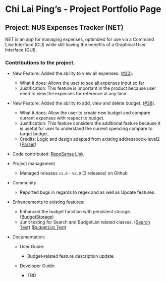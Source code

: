 # Chi Lai Ping’s - Project Portfolio Page

## Project: NUS Expenses Tracker (NET)
NET is an app for managing expenses, optimized for use via a Command Line Interface (CLI) while still having the benefits of a Graphical User Interface (GUI).

### Contributions to the project.

* New Feature: Added the ability to view all expenses.
([#20](https://github.com/AY2021S1-TIC4001-4/tp/pull/20)).
  * What it does: Allows the user to see all expenses input so far  
  * Justification: This feature is important in the product because user need to view the expenses for reference at any time.  
  
* New Feature: Added the ability to add, view and delete budget.
([#38](https://github.com/AY2021S1-TIC4001-4/tp/pull/38)).
  * What it does: Allow the user to create new budget and compare current expenses with respect to budget.  
  * Justification: This feature considers the additional feature because it is useful for user to understand the current spending compare to target budget. 
  * Credits: Logic and design adapted from existing addressbook-level2 ([Parser](https://github.com/se-edu/addressbook-level2/blob/master/src/seedu/addressbook/parser/Parser.java]))

* Code contributed: [RepoSense Link](https://nus-tic4001-ay2021s1.github.io/tp-dashboard/#breakdown=true&search=chilaiping&sort=groupTitle&sortWithin=title&since=2020-08-14&timeframe=commit&mergegroup=&groupSelect=groupByRepos&checkedFileTypes=docs~functional-code~test-code~other)
 
* Project management
  * Managed releases ```v1.0``` - ```v3.0``` (3 releases) on Github

* Community
  * Reported bugs in regards to regex and as well as Update features. 
  
* Enhancements to existing features:
  
  * Enhanced the budget function with persistent storage. ([BudgetStorage](https://github.com/AY2021S1-TIC4001-4/tp/pull/65))
  * Junit testing for Search and BudgetList related classes. 
    ([Search Test](https://github.com/AY2021S1-TIC4001-4/tp/pull/24))
    ([BudgetList Test](https://github.com/AY2021S1-TIC4001-4/tp/pull/50))
  
* Documentation:
  * User Guide:
    * Budget-related feature description update. 
    
  * Developer Guide:
    * TBD
	


